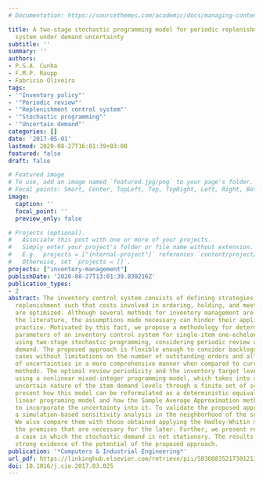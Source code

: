 ```yaml
---
# Documentation: https://sourcethemes.com/academic/docs/managing-content/

title: A two-stage stochastic programming model for periodic replenishment control
  system under demand uncertainty
subtitle: ''
summary: ''
authors:
- P.S.A. Cunha
- F.M.P. Raupp
- Fabricio Oliveira
tags:
- '"Inventory policy"'
- '"Periodic review"'
- '"Replenishment control system"'
- '"Stochastic programming"'
- '"Uncertain demand"'
categories: []
date: '2017-05-01'
lastmod: 2020-08-27T16:01:39+03:00
featured: false
draft: false

# Featured image
# To use, add an image named `featured.jpg/png` to your page's folder.
# Focal points: Smart, Center, TopLeft, Top, TopRight, Left, Right, BottomLeft, Bottom, BottomRight.
image:
  caption: ''
  focal_point: ''
  preview_only: false

# Projects (optional).
#   Associate this post with one or more of your projects.
#   Simply enter your project's folder or file name without extension.
#   E.g. `projects = ["internal-project"]` references `content/project/deep-learning/index.md`.
#   Otherwise, set `projects = []`.
projects: ["inventory-management"]
publishDate: '2020-08-27T13:01:39.830216Z'
publication_types:
- 2
abstract: The inventory control system consists of defining strategies to manage inventory
  replenishment such that costs involved in ordering, holding, and meeting the demands
  are optimized. Although several methods for inventory management are proposed in
  the literature, the assumptions made necessary can hinder their applicability in
  practice. Motivated by this fact, we propose a methodology for determining the optimal
  parameters of an inventory control system for single-item one-echelon supply chains
  using two-stage stochastic programming, considering periodic review and uncertain
  demand. The proposed approach is flexible enough to consider backlogs or lost sales
  cases without limitations on the number of outstanding orders and allows the consideration
  of uncertainties in a more comprehensive manner when compared to currently available
  methods. The optimal review periodicity and the inventory target level are determined
  using a nonlinear mixed-integer programming model, which takes into account the
  uncertain nature of the item demand levels through a finite set of scenarios. We
  present how this model can be reformulated as a deterministic equivalent mixed-integer
  linear programing model and how the Sample Average Approximation method can be used
  to incorporate the uncertainty into it. To validate the proposed approach, we perform
  a simulation-based sensitivity analysis in the neighborhood of the solutions obtained.
  We also compare them with those obtained applying the Hadley-Whitin method, considering
  the premises that are necessary for the later. Further, we present results from
  a case in which the stochastic demand is not stationary. The results obtained provide
  strong evidence of the potential of the proposed approach.
publication: '*Computers & Industrial Engineering*'
url_pdf: https://linkinghub.elsevier.com/retrieve/pii/S0360835217301213
doi: 10.1016/j.cie.2017.03.025
---
```

